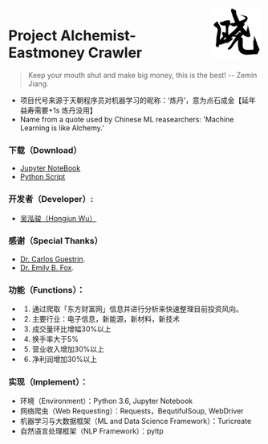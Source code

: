 <img align="right" src="https://github.com/Errrneist/Alchemist/blob/master/IMG/xiao.png" alt="FuXiao" width="100">

# Project Alchemist-Eastmoney Crawler
> Keep your mouth shut and make big money, this is the best! -- Zemin Jiang.
* 项目代号来源于天朝程序员对机器学习的昵称：‘炼丹’，意为点石成金【延年益寿需要+1s 炼丹没用】
* Name from a quote used by Chinese ML reasearchers: 'Machine Learning is like Alchemy.'

### 下载（Download）
* [Jupyter NoteBook](https://github.com/Errrneist/Alchemist/blob/master/MainDataAnalyzer/MainDataCollector.ipynb)
* [Python Script](https://github.com/Errrneist/Alchemist/blob/master/MainDataAnalyzer/recommender.py)

### 开发者（Developer）:  
* [吴泓骏（Hongjun Wu）](https://errrneist.github.io)

### 感谢（Special Thanks）
* [Dr. Carlos Guestrin](https://www.cs.washington.edu/people/faculty/guestrin).
* [Dr. Emily B. Fox](https://homes.cs.washington.edu/~ebfox/).

### 功能（Functions）：
* 1. 通过爬取「东方财富网」信息并进行分析来快速整理目前投资风向。
* 2. 主要行业：电子信息，新能源，新材料，新技术
* 3. 成交量环比增幅30%以上
* 4. 换手率大于5%
* 5. 营业收入增加30%以上
* 6. 净利润增加30%以上

### 实现（Implement）：
* 环境（Environment）：Python 3.6, Jupyter Notebook
* 网络爬虫（Web Requesting）：Requests，BequtifulSoup, WebDriver
* 机器学习与大数据框架（ML and Data Science Framework）：Turicreate
* 自然语言处理框架（NLP Framework）：pyltp

